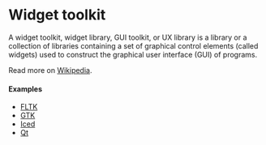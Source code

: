 # Widget toolkit

A widget toolkit, widget library, GUI toolkit, or UX library is a library or a collection of libraries containing a set of graphical control elements (called widgets) used to construct the graphical user interface (GUI) of programs.

Read more on [Wikipedia](https://en.wikipedia.org/wiki/Widget_toolkit).

#### Examples
- [FLTK](https://www.fltk.org)
- [GTK](https://gtk.org)
- [Iced](https://iced.rs)
- [Qt](https://www.qt.io)

